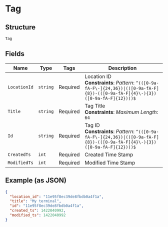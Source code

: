 
# Tag

## Structure

`Tag`

## Fields

| Name | Type | Tags | Description |
|  --- | --- | --- | --- |
| `LocationId` | `string` | Required | Location ID<br>**Constraints**: *Pattern*: `^(([0-9a-fA-F\-]{24,36})\|(([0-9a-fA-F]{8})-(([0-9a-fA-F]{4}\-){3})([0-9a-fA-F]{12})))$` |
| `Title` | `string` | Required | Tag Title<br>**Constraints**: *Maximum Length*: `64` |
| `Id` | `string` | Required | Tag ID<br>**Constraints**: *Pattern*: `^(([0-9a-fA-F\-]{24,36})\|(([0-9a-fA-F]{8})-(([0-9a-fA-F]{4}\-){3})([0-9a-fA-F]{12})))$` |
| `CreatedTs` | `int` | Required | Created Time Stamp |
| `ModifiedTs` | `int` | Required | Modified Time Stamp |

## Example (as JSON)

```json
{
  "location_id": "11e95f8ec39de8fbdb0a4f1a",
  "title": "My terminal",
  "id": "11e95f8ec39de8fbdb0a4f1a",
  "created_ts": 1422040992,
  "modified_ts": 1422040992
}
```

